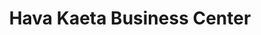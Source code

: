 ---
title: "Hava Kaeta Business Center"
url: /gbarnga/hava-kaeta-business-center/
shop: convenience
---